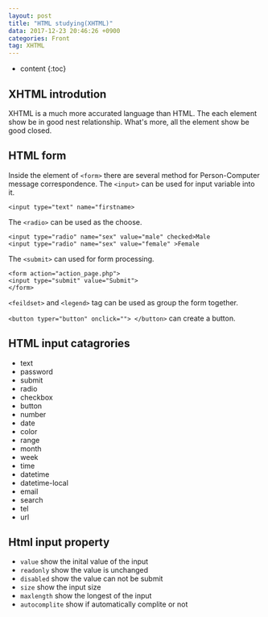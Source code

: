 ```yaml
---
layout: post
title: "HTML studying(XHTML)"
data: 2017-12-23 20:46:26 +0900
categories: Front
tag: XHTML
---
```


* content
{:toc}








XHTML introdution
-----
XHTML is a much more accurated language than HTML. The each element show be in good nest relationship. What's more, all the element show be good closed.



HTML form
------
Inside the element of `<form>` there are several method for Person-Computer message correspondence.
The `<input>` can be used for input variable into it.

```
<input type="text" name="firstname>
```

The `<radio>` can be used as the choose.

```
<input type="radio" name="sex" value="male" checked>Male
<input type="radio" name="sex" value="female" >Female
```

The `<submit>` can used for form processing.

```
<form action="action_page.php">
<input type="submit" value="Submit">
</form>
```

`<feildset>` and `<legend>` tag can be used as group the form together.

`<button typer="button" onclick=""> </button>` can create a button.

HTML input catagrories
-----
* text
* password
* submit
* radio
* checkbox
* button
* number
* date
* color
* range
* month
* week
* time
* datetime
* datetime-local
* email
* search
* tel
* url


Html input property
-----
* `value` show the inital value of the input
* `readonly` show the value is unchanged
* `disabled` show the value can not be submit
* `size` show the input size
* `maxlength` show the longest of the input
* `autocomplite` show if automatically complite or not

